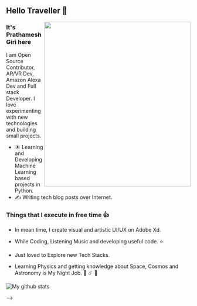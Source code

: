 ## Hello Traveller 👋



<img src="https://github.com/Pratham31/Pratham31/blob/master/final.gif" height="450" width="400" align="right"></img>


### It's Prathamesh Giri here
I am Open Source Contributor, AR/VR Dev, Amazon Alexa Dev and Full stack Developer. I love experimenting with new technologies and building small projects.

- ☀️ Learning and Developing Machine Learning based projects in Python.
- ✍️ Writing tech blog posts over Internet.

### Things that I execute in free time :+1:  
  - In mean time, I create visual and artistic UI/UX on Adobe Xd.
  
  - While Coding, Listening Music and developing useful code. ⭐️
  
  - Just loved to Explore new Tech Stacks.
  
  - Learning Physics and getting knowledge about Space, Cosmos and Astronomy is My Night Job. 🌌 ☄️ 🔭

  ![My github stats](https://github-readme-stats.vercel.app/api?username=Pratham31&show_icons=true)

 
-->
